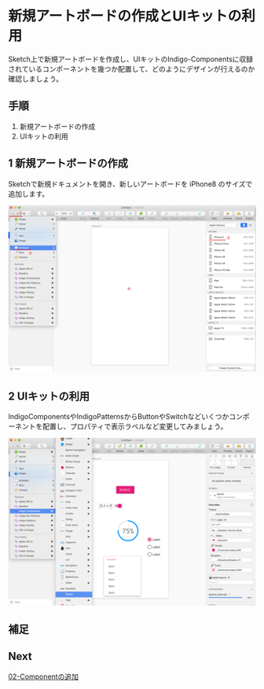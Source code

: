 # 新規アートボードの作成とUIキットの利用

Sketch上で新規アートボードを作成し、UIキットのIndigo-Componentsに収録されているコンポーネントを幾つか配置して、どのようにデザインが行えるのか確認しましょう。

## 手順

1. 新規アートボードの作成
2. UIキットの利用

## 1 新規アートボードの作成

Sketchで新規ドキュメントを開き、新しいアートボードを iPhone8 のサイズで追加します。

![](assets/02-01.png)

## 2 UIキットの利用

IndigoComponentsやIndigoPatternsからButtonやSwitchなどいくつかコンポーネントを配置し、プロパティで表示ラベルなど変更してみましょう。

![](assets/02-02.png)

## 補足



## Next

[02-Componentの追加](02-Componentの追加.md)

